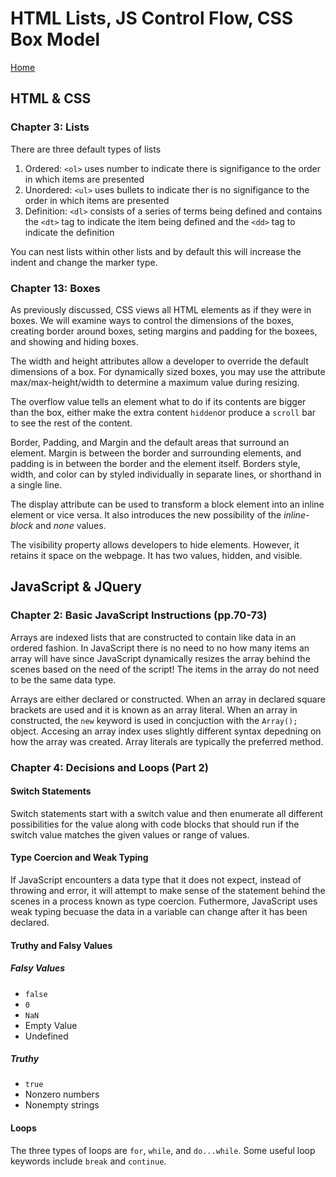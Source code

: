 # HTML Lists, JS Control Flow, CSS Box Model

[Home](../index.md)

## HTML & CSS

### Chapter 3: Lists

There are three default types of lists

1. Ordered: `<ol>` uses number to indicate there is signifigance to the order in which items are presented
2. Unordered: `<ul>` uses bullets to indicate ther is no signifigance to the order in which items are presented
3. Definition: `<dl>` consists of a series of terms being defined and contains the `<dt>` tag to indicate the item being defined and the `<dd>` tag to indicate the definition

You can nest lists within other lists and by default this will increase the indent and change the marker type.

### Chapter 13: Boxes

As previously discussed, CSS views all HTML elements as if they were in boxes. We will examine ways to control the dimensions of the boxes, creating border around boxes, seting margins and padding for the boxees, and showing and hiding boxes.

The width and height attributes allow a developer to override the default dimensions of a box. For dynamically sized boxes, you may use the attribute max/max-height/width to determine a maximum value during resizing.

The overflow value tells an element what to do if its contents are bigger than the box, either make the extra content `hidden`or produce a `scroll` bar to see the rest of the content.

Border, Padding, and Margin and the default areas that surround an element. Margin is between the border and surrounding elements, and padding is in between the border and the element itself. Borders style, width, and color can by styled individually in separate lines, or shorthand in a single line.

The display attribute can be used to transform a block element into an inline element or vice versa. It also introduces the new possibility of the *inline-block* and *none* values.

The visibility property allows developers to hide elements. However, it retains it space on the webpage. It has two values, hidden, and visible.

## JavaScript & JQuery

### Chapter 2: Basic JavaScript Instructions (pp.70-73)

Arrays are indexed lists that are constructed to contain like data in an ordered fashion. In JavaScript there is no need to no how many items an array will have since JavaScript dynamically resizes the array behind the scenes based on the need of the script! The items in the array do not need to be the same data type.

Arrays are either declared or constructed. When an array in declared square brackets are used and it is known as an array literal. When an array in constructed, the `new` keyword is used in concjuction with the `Array();` object. Accesing an array index uses slightly different syntax depedning on how the array was created. Array literals are typically the preferred method.

### Chapter 4: Decisions and Loops (Part 2)

#### Switch Statements

Switch statements start with a switch value and then enumerate all different possibilities for the value along with code blocks that should run if the switch value matches the given values or range of values.

#### Type Coercion and Weak Typing

If JavaScript encounters a data type that it does not expect, instead of throwing and error, it will attempt to make sense of the statement behind the scenes in a process known as type coercion. Futhermore, JavaScript uses weak typing becuase the data in a variable can change after it has been declared.

#### Truthy and Falsy Values

##### Falsy Values

- `false`
- `0`
- `NaN`
- Empty Value
- Undefined

##### Truthy

- `true`
- Nonzero numbers
- Nonempty strings

#### Loops

The three types of loops are `for`, `while`, and `do...while`. Some useful loop keywords include `break` and `continue`.
